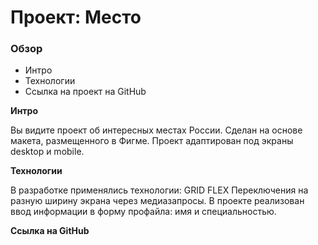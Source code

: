 # Проект: Место

### Обзор
* Интро
* Технологии
* Ссылка на проект на GitHub


**Интро**

Вы видите проект об интересных местах России.
Сделан на основе макета, размещенного в Фигме.
Проект адаптирован под экраны desktop и mobile.

**Технологии**

В разработке применялись технологии:
GRID
FLEX
Переключения на разную ширину экрана через медиазапросы.
В проекте реализован ввод информации в форму профайла: имя и специальностью. 


**Ссылка на GitHub**


